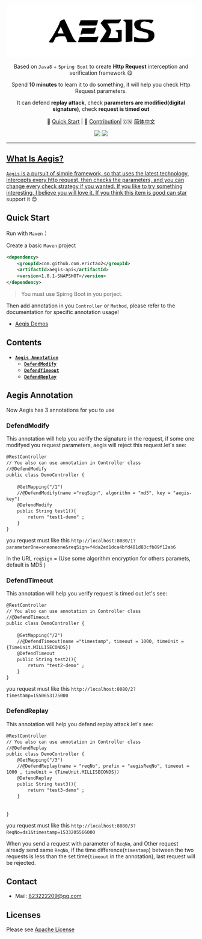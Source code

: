 <p align="center">
    <a href="https://lets-blade.com"><img src="https://raw.githubusercontent.com/EricTao2/images-repository/master/aegis/u%3D3539311380%2C3414701668%26fm%3D27%26gp%3D0.jpg" width="650"/></a>
</p>
<p align="center">Based on <code>Java8</code> + <code>Spring Boot</code> to create <b>Http Request</b> interception and verification framework 😋</p>
<p align="center">Spend <b>10 minutes</b> to learn it to do something, it will help you check Http Request parameters.</p>
<p align="center">It can defend <b>replay attack</b>, check <b>parameters are modified(digital signature)</b>, check <b>request is timed out</b></p>
<p align="center">
    🐾 <a href="#quick-start" target="_blank">Quick Start</a> |
    🌚 <a href="" target="_blank">Contribution</a>|
    🇨🇳 <a href="README_CN.md">简体中文</a>
</p>
<p align="center">
</a>
    <a href="#"><img src="https://img.shields.io/maven-central/v/com.bladejava/blade-mvc.svg?style=flat-square"></a>
    <a href="LICENSE"><img src="https://img.shields.io/badge/license-Apache%202-4EB1BA.svg?style=flat-square">
</p>

***

## What Is Aegis?

`Aegis` is a pursuit of simple framework, so that uses the latest technology, intercepts every http request,  then checks the parameters, and you can change every check strategy if you wanted.
If you like to try something interesting, I believe you will love it.
If you think this item is good can [star](https://github.com/EricTao2/aegis) support it :blush:

## Quick Start

Run with `Maven`：

Create a basic `Maven` project

```xml
<dependency>
    <groupId>com.github.com.erictao2</groupId>
    <artifactId>aegis-api</artifactId>
    <version>1.0.1-SNAPSHOT</version>
</dependency>
```

> You must use Spirng Boot in you porject.

Then add annotation in you `Controller` or `Method`, please refer to the documentation for specific annotation usage!

+ [Aegis Demos](https://github.com/lets-blade/blade-demos)

## Contents

- [**`Aegis Annotation`**](#aegis-annotation)
    - [**`DefendModify`**](#defendmodify)
    - [**`DefendTimeout`**](#defendtimeout)
    - [**`DefendReplay`**](#defendreplay)

## Aegis Annotation
Now Aegis has 3 annotations for you to use

### DefendModify
This annotation will help you verify the signature in the request, if some one modifyed you request parameters, aegis will reject this request.let's see:
```
@RestController
// You also can use annotation in Controller class
//@DefendModify
public class DemoController {

    @GetMapping("/1")
    //@DefendModify(name ="reqSign", algorithm = "md5", key = "aegis-key")
    @DefendModify
    public String test1(){
        return "test1-demo" ;
    }
}
```
you request must like this
`http://localhost:8080/1?parameterOne=oneoneone&reqSign=f4da2ed1dca4bfd481d83cfb89f12ab6`

In the URL
`reqSign` = (Use some algorithm encryption for others paramets, default is MD5 )

### DefendTimeout
This annotation will help you verify request is timed out.let's see: 
```
@RestController
// You also can use annotation in Controller class
//@DefendTimeout
public class DemoController {

    @GetMapping("/2")
    //@DefendTimeout(name ="timestamp", timeout = 1000, timeUnit = {TimeUnit.MILLISECONDS})
    @DefendTimeout
    public String test2(){
        return "test2-demo" ;
    }
}
```
you request must like this
`http://localhost:8080/2?timestamp=1550653175000`

### DefendReplay
This annotation will help you defend replay attack.let's see: 
```
@RestController
// You also can use annotation in Controller class
//@DefendReplay
public class DemoController {
    @GetMapping("/3")
    //@DefendReplay(name = "reqNo", prefix = "aegisReqNo", timeout = 1000 , timeUnit = {TimeUnit.MILLISECONDS})
    @DefendReplay
    public String test3(){
        return "test3-demo" ;
    }


}
```
you request must like this
`http://localhost:8080/3?ReqNo=ds1&timestamp=1533205566000`

When you send a request with parameter of `ReqNo`, and Other request already send same `ReqNo`, if the time difference(`timestamp`) between the two requests is less than the set time(`timeout` in the annotation), last request will be rejected.

## Contact

- Mail: 823222209@qq.com

## Licenses

Please see [Apache License](LICENSE)
